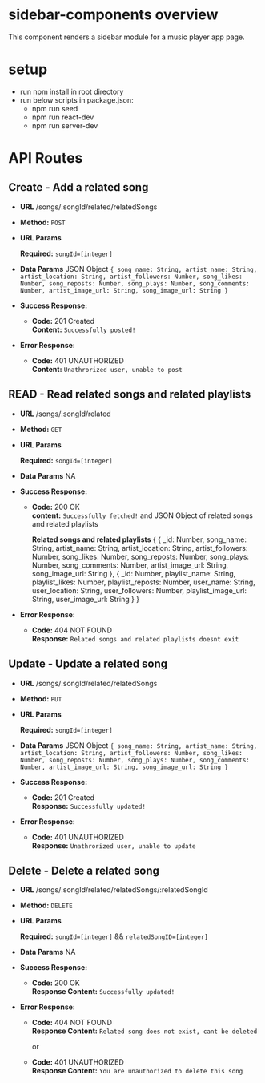 # sidebar-components overview
This component renders a sidebar module for a music player app page.

# setup 
- run npm install in root directory
- run below scripts in package.json:
  - npm run seed 
  - npm run react-dev
  - npm run server-dev

# API Routes

**Create - Add a related song**
----

* **URL** /songs/:songId/related/relatedSongs

* **Method:** `POST`
  
*  **URL Params**

   **Required:** `songId=[integer]`

* **Data Params** JSON Object `{
  song_name: String,
  artist_name: String,
  artist_location: String,
  artist_followers: Number,
  song_likes: Number,
  song_reposts: Number,
  song_plays: Number,
  song_comments: Number,
  artist_image_url: String,
  song_image_url: String
}`

* **Success Response:**
 
  * **Code:** 201 Created <br />
    **Content:** `Successfully posted!`
 
* **Error Response:**

  * **Code:** 401 UNAUTHORIZED <br />
    **Content:** `Unathrorized user, unable to post`

**READ - Read related songs and related playlists**
----

* **URL** /songs/:songId/related

* **Method:** `GET`
  
*  **URL Params**

   **Required:** `songId=[integer]`

* **Data Params** NA

* **Success Response:**
 
  * **Code:** 200 OK <br />
    **content:** `Successfully fetched!` and JSON Object of related songs and related playlists 
  
      **Related songs and related playlists**
      {
        {
      _id: Number,
      song_name: String,
      artist_name: String,
      artist_location: String,
      artist_followers: Number,
      song_likes: Number,
      song_reposts: Number,
      song_plays: Number,
      song_comments: Number,
      artist_image_url: String,
      song_image_url: String
    },
      {
        _id: Number,
        playlist_name: String,
        playlist_likes: Number,
        playlist_reposts: Number,
        user_name: String,
        user_location: String,
        user_followers: Number,
        playlist_image_url: String,
        user_image_url: String
      }
    }

 
* **Error Response:**

  * **Code:** 404 NOT FOUND <br />
    **Response:** `Related songs and related playlists doesnt exit`

**Update - Update a related song**
----

* **URL** /songs/:songId/related/relatedSongs

* **Method:** `PUT`
  
*  **URL Params**

   **Required:** `songId=[integer]`

* **Data Params** JSON Object `{
  song_name: String,
  artist_name: String,
  artist_location: String,
  artist_followers: Number,
  song_likes: Number,
  song_reposts: Number,
  song_plays: Number,
  song_comments: Number,
  artist_image_url: String,
  song_image_url: String
}`

* **Success Response:**
 
  * **Code:** 201 Created <br />
    **Response:** `Successfully updated!`
 
* **Error Response:**

  * **Code:** 401 UNAUTHORIZED <br />
    **Response:** `Unathrorized user, unable to update`

**Delete - Delete a related song**
----

* **URL** /songs/:songId/related/relatedSongs/:relatedSongId

* **Method:** `DELETE`
  
*  **URL Params**

   **Required:** `songId=[integer]` && `relatedSongID=[integer]`

* **Data Params** NA

* **Success Response:**
 
  * **Code:** 200 OK <br />
    **Response Content:** `Successfully updated!`
 
* **Error Response:**

  * **Code:** 404 NOT FOUND <br />
    **Response Content:** `Related song does not exist, cant be deleted`

    or

  * **Code:** 401 UNAUTHORIZED <br />
    **Response Content:** `You are unauthorized to delete this song`
